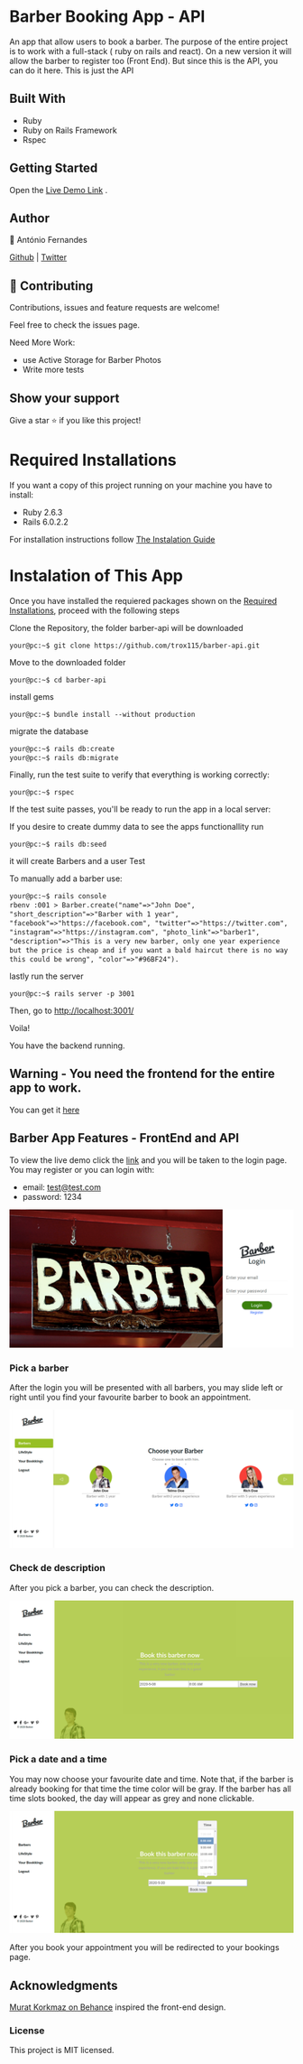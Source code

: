 # Barber Booking App - API
An app that allow users to book a barber. The purpose of the entire project is to work with a full-stack ( ruby on rails and react).
On a new version it will allow the barber to register too (Front End). But since this is the API, you can do it here.
This is just the API
## Built With
- Ruby
- Ruby on Rails Framework
- Rspec

## Getting Started

Open the [Live Demo Link](https://antoniobarberapi.herokuapp.com/) .

## Author

👤 António Fernandes

[Github](https://github.com/trox115) | [Twitter](https://twitter.com/rock_67) 

## 🤝 Contributing
Contributions, issues and feature requests are welcome!

Feel free to check the issues page.

Need More Work:
- use Active Storage for Barber Photos
- Write more tests

## Show your support
Give a star ⭐️ if you like this project!

# Required Installations

If you want a copy of this project running on your machine you have to install:

* Ruby 2.6.3
* Rails 6.0.2.2


For installation instructions follow [The Instalation Guide](https://www.tutorialspoint.com/ruby-on-rails/rails-installation)


# Instalation of This App

Once you have installed the requiered packages shown on the [Required Installations](), proceed with the following steps

Clone the Repository, the folder barber-api will be downloaded

```Shell
your@pc:~$ git clone https://github.com/trox115/barber-api.git
```

Move to the downloaded folder

```Shell
your@pc:~$ cd barber-api
```

install gems

```Shell
your@pc:~$ bundle install --without production
```

migrate the database

```Shell
your@pc:~$ rails db:create
your@pc:~$ rails db:migrate
```
Finally, run the test suite to verify that everything is working correctly:

```Shell
your@pc:~$ rspec
```
If the test suite passes, you'll be ready to run the app in a local server:

If you desire to create dummy data to see the apps functionallity run

```Shell
your@pc:~$ rails db:seed

```
it will create Barbers and a user Test

To manually add a barber use:
```Shell
your@pc:~$ rails console
rbenv :001 > Barber.create("name"=>"John Doe", "short_description"=>"Barber with 1 year", "facebook"=>"https://facebook.com", "twitter"=>"https://twitter.com", "instagram"=>"https://instagram.com", "photo_link"=>"barber1", "description"=>"This is a very new barber, only one year experience but the price is cheap and if you want a bald haircut there is no way this could be wrong", "color"=>"#96BF24"). 

```
lastly run the server

```Shell
your@pc:~$ rails server -p 3001

```

Then, go to [http://localhost:3001/](http://localhost:3001/)

Voila!

You have the backend running.

## Warning - You need the frontend for the entire app to work. 
You can get it [here](https://github.com/trox115/booking/)


## Barber App Features - FrontEnd and API

To view the live demo click the [link](https://antoniobarberapi.com) and you will be taken to the login page. You may register or you can login with:
- email: test@test.com
- password: 1234 

![Barbers Login Page](documentation/images/loginpage.png)

### Pick a barber
After the login you will be presented with all barbers, you may slide left or right until you find your favourite barber to book an appointment.

![Barbers home Page](documentation/images/barberpage.png)

### Check de description
After you pick a barber, you can check the description.

![Barbers home Page](documentation/images/singlebarber.png)

### Pick a date and a time
You may now choose your favourite date and time. Note that, if the barber is already booking for that time the time color will be gray. If the barber has all time slots booked, the day will appear as grey and none clickable.

![Barbers home Page](documentation/images/booking.png)

After you book your appointment you will be redirected to your bookings page.



## Acknowledgments

[Murat Korkmaz on Behance](https://www.behance.net/gallery/26425031/Vespa-Responsive-Redesign) inspired the front-end design.

### License

This project is MIT licensed.

